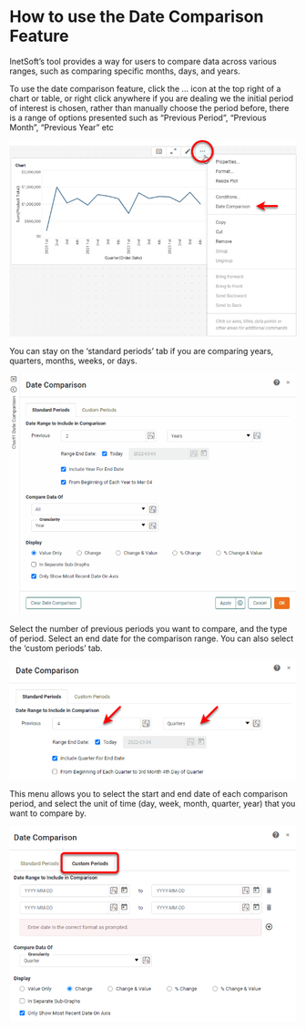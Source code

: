 # How to use the Date Comparison Feature


InetSoft’s tool provides a way for users to compare data across various ranges, such as comparing specific months, days, and years.


 To use the date comparison feature, click the … icon at the top right of a chart or table, or right click anywhere if you are dealing we the initial period of interest is chosen, rather than manually choose the period before, there is a range of options presented such as “Previous Period”, “Previous Month”, “Previous Year” etc
 
![](screenshots/date-comparison-menu.png)

You can stay on the ‘standard periods’ tab if you are comparing years, quarters, months, weeks, or days.

![](screenshots/standard-date-comparison.png)

Select the number of previous periods you want to compare, and the type of period. Select an end date for the comparison range. You can also select the ‘custom periods’ tab.

![](screenshots/select-previous-periods.png)

This menu allows you to select the start and end date of each comparison period, and select the unit of time (day, week, month, quarter, year) that you want to compare by. 

![](screenshots/custom-periods.png)


